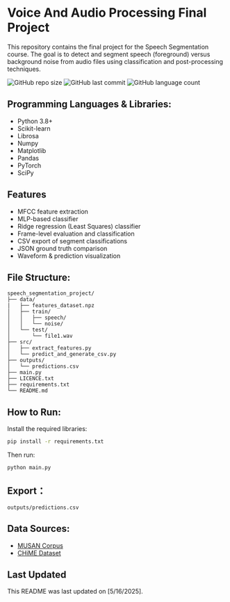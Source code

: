 # Voice And Audio Processing Final Project
This repository contains the final project for the Speech Segmentation course. The goal is to detect and segment speech (foreground) versus background noise from audio files using classification and post-processing techniques.


![GitHub repo size](https://img.shields.io/github/repo-size/spirosvl999/voice_and_audio_processing)
![GitHub last commit](https://img.shields.io/github/last-commit/spirosvl999/voice_and_audio_processing)
![GitHub language count](https://img.shields.io/github/languages/count/spirosvl999/voice_and_audio_processing)


## Programming Languages & Libraries:
- Python 3.8+
- Scikit-learn
- Librosa
- Numpy
- Matplotlib
- Pandas
- PyTorch
- SciPy

## Features
- MFCC feature extraction
- MLP-based classifier
- Ridge regression (Least Squares) classifier
- Frame-level evaluation and classification
- CSV export of segment classifications
- JSON ground truth comparison
- Waveform & prediction visualization

## File Structure:
```
speech_segmentation_project/
├── data/
|   ├── features_dataset.npz
│   ├── train/
│   │   ├── speech/
│   │   └── noise/
│   └── test/
│       └── file1.wav
├── src/
│   ├── extract_features.py
│   └── predict_and_generate_csv.py
├── outputs/
│   └── predictions.csv
├── main.py
├── LICENCE.txt
├── requirements.txt
└── README.md
```

## How to Run:
Install the required libraries:
```bash
pip install -r requirements.txt
```

Then run:
```bash
python main.py
```

## Export：
```
outputs/predictions.csv
```

## Data Sources:
- [MUSAN Corpus](https://www.openslr.org/17)
- [CHiME Dataset](https://www.openslr.org/26)

## Last Updated
This README was last updated on [5/16/2025].
